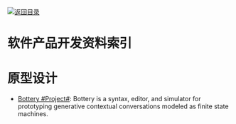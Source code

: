 [![返回目录](https://parg.co/UGo)](https://parg.co/b4z) 

# 软件产品开发资料索引

# 原型设计

- [Bottery #Project#](https://github.com/google/bottery): 
Bottery is a syntax, editor, and simulator for prototyping generative contextual conversations modeled as finite state machines.
